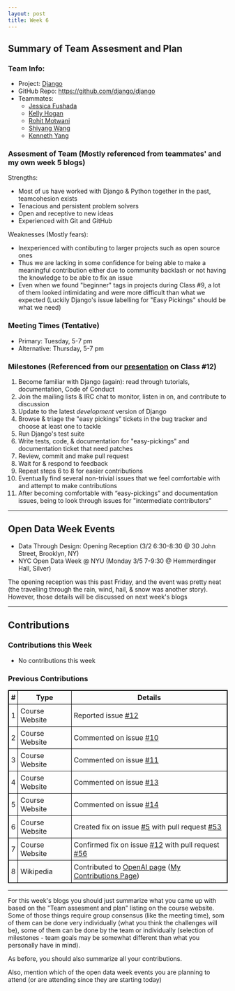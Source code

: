 ```yaml
---
layout: post
title: Week 6
---
```


## Summary of Team Assesment and Plan
### Team Info:
* Project: [Django](https://www.djangoproject.com/)
* GitHub Repo: https://github.com/django/django
* Teammates:
  * [Jessica Fushada](https://github.com/nyu-ossd-s18/jf2902-weekly)
  * [Kelly Hogan](https://github.com/nyu-ossd-s18/keh474-weekly)
  * [Rohit Motwani](https://github.com/nyu-ossd-s18/rdm403-weekly)
  * [Shiyang Wang](https://github.com/nyu-ossd-s18/sw2741-weekly)
  * [Kenneth Yang](https://github.com/nyu-ossd-s18/ky765-weekly)

### Assesment of Team (Mostly referenced from teammates' and my own week 5 blogs)
Strengths:
* Most of us have worked with Django & Python together in the past, teamcohesion exists
* Tenacious and persistent problem solvers
* Open and receptive to new ideas
* Experienced with Git and GitHub

Weaknesses (Mostly fears):
* Inexperienced with contibuting to larger projects such as open source ones
* Thus we are lacking in some confidence for being able to make a meaningful contribution either due to community backlash or not having the knowledge to be able to fix an issue
* Even when we found "beginner" tags in projects during Class #9, a lot of them looked intimidating and were more difficult than what we expected (Luckily Django's issue labelling for "Easy Pickings" should be what we need)

### Meeting Times (Tentative)
* Primary: Tuesday, 5-7 pm
* Alternative: Thursday, 5-7 pm

### Milestones (Referenced from our [presentation](https://docs.google.com/presentation/d/1ykIarz5l_XlK67Zz208LM60tGsf0P6wT5kfuO4lxwdM/edit#slide=id.g324cfbbe2a_0_22) on Class #12)
1. Become familiar with Django (again): read through tutorials, documentation, Code of Conduct
2. Join the mailing lists & IRC chat to monitor, listen in on, and contribute to discussion
3. Update to the latest _development_ version of Django
4. Browse & triage the "easy pickings" tickets in the bug tracker and choose at least one to tackle
5. Run Django's test suite
6. Write tests, code, & documentation for "easy-pickings" and documentation ticket that need patches
7. Review, commit and make pull request
8. Wait for & respond to feedback
9. Repeat steps 6 to 8 for easier contributions
10. Eventually find several non-trivial issues that we feel comfortable with and attempt to make contributions
11. After becoming comfortable with “easy-pickings” and documentation issues, being to look through issues for "intermediate contributors"

-------------------
## Open Data Week Events
* Data Through Design: Opening Reception (3/2 6:30-8:30 @	30 John Street, Brooklyn, NY)
* NYC Open Data Week @ NYU (Monday 3/5 7-9:30 @	Hemmerdinger Hall, Silver)

The opening reception was this past Friday, and the event was pretty neat (the travelling through the rain, wind, hail, & snow was another story). However, those details will be discussed on next week's blogs

-------------------
## Contributions
### Contributions this Week
* No contributions this week

### Previous Contributions
|**#**|**Type**|**Details**|
|-----|--------|-----------|
|1|Course Website|Reported issue [#12](https://github.com/joannakl/cs480_s18/issues/12)|
|2|Course Website|Commented on issue [#10](https://github.com/joannakl/cs480_s18/issues/10)|
|3|Course Website|Commented on issue [#11](https://github.com/joannakl/cs480_s18/issues/11)|
|4|Course Website|Commented on issue [#13](https://github.com/joannakl/cs480_s18/issues/13)|
|5|Course Website|Commented on issue [#14](https://github.com/joannakl/cs480_s18/issues/14)|
|6|Course Website|Created fix on issue [#5](https://github.com/joannakl/cs480_s18/issues/5) with pull request [#53](https://github.com/joannakl/cs480_s18/pull/53)|
|7|Course Website|Confirmed fix on issue [#12](https://github.com/joannakl/cs480_s18/issues/12) with pull request [#56](https://github.com/joannakl/cs480_s18/pull/56)|
|8|Wikipedia|Contributed to [OpenAI page](https://en.wikipedia.org/w/index.php?title=OpenAI&oldid=824974813) ([My Contributions Page](https://en.wikipedia.org/wiki/Special:Contributions/PhrydRhys))|

<style>
    table {
        border-collapse:collapse;
        border: 1px solid black;
    }
    th, td {
        border: 1px solid black;
        padding: 5px;
    }
</style>
-----
For this week's blogs you should just summarize what you came up with based on the "Team assesment and plan" listing on the course website. Some of those things require group consensus (like the meeting time), som of them can be done very individually (what you think the challenges will be), some of them can be done by the team or individually (selection of milestones - team goals may be somewhat different than what you personally have in mind).

As before, you should also summarize all your contributions.

Also, mention which of the open data week events you are planning to attend (or are attending since they are starting today)
